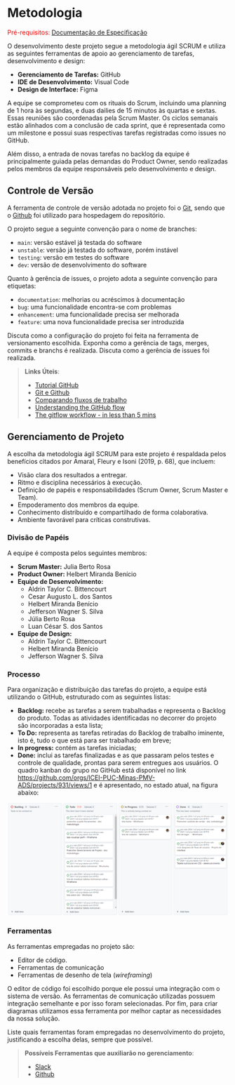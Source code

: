 # Metodologia

<span style="color:red">Pré-requisitos: <a href="2-Especificação do Projeto.md"> Documentação de Especificação</a></span>

O desenvolvimento deste projeto segue a metodologia ágil SCRUM e utiliza as seguintes ferramentas de apoio ao gerenciamento de tarefas, desenvolvimento e design:

- **Gerenciamento de Tarefas:** GitHub
- **IDE de Desenvolvimento:** Visual Code
- **Design de Interface:** Figma

A equipe se comprometeu com os rituais do Scrum, incluindo uma planning de 1 hora às segundas, e duas dailies de 15 minutos às quartas e sextas. Essas reuniões são coordenadas pela Scrum Master. Os ciclos semanais estão alinhados com a conclusão de cada sprint, que é representada como um milestone e possui suas respectivas tarefas registradas como issues no GitHub.

Além disso, a entrada de novas tarefas no backlog da equipe é principalmente guiada pelas demandas do Product Owner, sendo realizadas pelos membros da equipe responsáveis pelo desenvolvimento e design.

## Controle de Versão

A ferramenta de controle de versão adotada no projeto foi o
[Git](https://git-scm.com/), sendo que o [Github](https://github.com)
foi utilizado para hospedagem do repositório.

O projeto segue a seguinte convenção para o nome de branches:

- `main`: versão estável já testada do software
- `unstable`: versão já testada do software, porém instável
- `testing`: versão em testes do software
- `dev`: versão de desenvolvimento do software

Quanto à gerência de issues, o projeto adota a seguinte convenção para
etiquetas:

- `documentation`: melhorias ou acréscimos à documentação
- `bug`: uma funcionalidade encontra-se com problemas
- `enhancement`: uma funcionalidade precisa ser melhorada
- `feature`: uma nova funcionalidade precisa ser introduzida

Discuta como a configuração do projeto foi feita na ferramenta de versionamento escolhida. Exponha como a gerência de tags, merges, commits e branchs é realizada. Discuta como a gerência de issues foi realizada.

> **Links Úteis**:
> - [Tutorial GitHub](https://guides.github.com/activities/hello-world/)
> - [Git e Github](https://www.youtube.com/playlist?list=PLHz_AreHm4dm7ZULPAmadvNhH6vk9oNZA)
>  - [Comparando fluxos de trabalho](https://www.atlassian.com/br/git/tutorials/comparing-workflows)
> - [Understanding the GitHub flow](https://guides.github.com/introduction/flow/)
> - [The gitflow workflow - in less than 5 mins](https://www.youtube.com/watch?v=1SXpE08hvGs)

## Gerenciamento de Projeto

A escolha da metodologia ágil SCRUM para este projeto é respaldada pelos benefícios citados por Amaral, Fleury e Isoni (2019, p. 68), que incluem:

- Visão clara dos resultados a entregar.
- Ritmo e disciplina necessários à execução.
- Definição de papéis e responsabilidades (Scrum Owner, Scrum Master e Team).
- Empoderamento dos membros da equipe.
- Conhecimento distribuído e compartilhado de forma colaborativa.
- Ambiente favorável para críticas construtivas.

### Divisão de Papéis

A equipe é composta pelos seguintes membros:

- **Scrum Master:** Julia Berto Rosa
- **Product Owner:** Helbert Miranda Benício
- **Equipe de Desenvolvimento:** 
  - Aldrin Taylor C. Bittencourt 
  - Cesar Augusto L. dos Santos
  - Helbert Miranda Benício
  - Jefferson Wagner S. Silva
  - Júlia Berto Rosa
  - Luan César S. dos Santos
- **Equipe de Design:** 
  - Aldrin Taylor C. Bittencourt
  - Helbert Miranda Benício
  - Jefferson Wagner S. Silva

### Processo

Para organização e distribuição das tarefas do projeto, a equipe está utilizando o GitHub, estruturado com as seguintes listas:
- **Backlog:** recebe as tarefas a serem trabalhadas e representa o Backlog do produto. Todas as atividades identificadas no decorrer do projeto são incorporadas a esta lista;
- **To Do:** representa as tarefas retiradas do Backlog de trabalho iminente, isto é, tudo o que está para ser trabalhado em breve;
- **In progress:** contém as tarefas iniciadas;
- **Done:** inclui as tarefas finalizadas e as que passaram pelos testes e controle de qualidade, prontas para serem entregues aos usuários.
O quadro kanban do grupo no GitHub está disponível no link https://github.com/orgs/ICEI-PUC-Minas-PMV-ADS/projects/931/views/1 e é apresentado, no estado atual, na figura abaixo:

![Quadro Kanban](img/quadro_kanban.png)

### Ferramentas

As ferramentas empregadas no projeto são:

- Editor de código.
- Ferramentas de comunicação
- Ferramentas de desenho de tela (_wireframing_)

O editor de código foi escolhido porque ele possui uma integração com o
sistema de versão. As ferramentas de comunicação utilizadas possuem
integração semelhante e por isso foram selecionadas. Por fim, para criar
diagramas utilizamos essa ferramenta por melhor captar as
necessidades da nossa solução.

Liste quais ferramentas foram empregadas no desenvolvimento do projeto, justificando a escolha delas, sempre que possível.
 
> **Possíveis Ferramentas que auxiliarão no gerenciamento**: 
> - [Slack](https://slack.com/)
> - [Github](https://github.com/)
